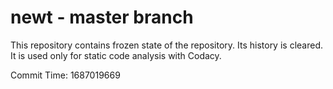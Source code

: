 # newt - master branch

This repository contains frozen state of the repository.
Its history is cleared. It is used only for static code
analysis with Codacy.

Commit Time: 1687019669